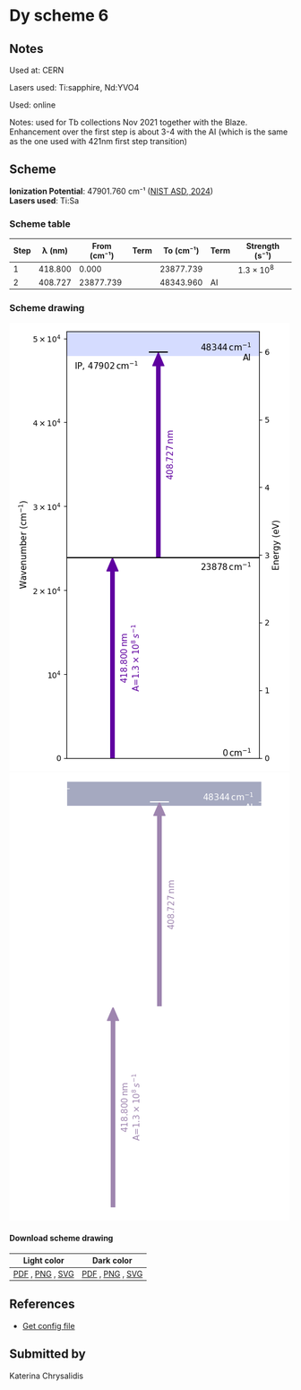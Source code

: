 # Dy scheme 6

## Notes

Used at: CERN

Lasers used: Ti:sapphire, Nd:YVO4

Used: online

Notes: used for Tb collections Nov 2021 together with the Blaze. Enhancement over the first step is about 3-4 with the AI (which is the same as the one used with 421nm first step transition)





## Scheme

**Ionization Potential**: 47901.760 cm⁻¹ ([NIST ASD, 2024](https://www.nist.gov/pml/atomic-spectra-database))  
**Lasers used**: Ti:Sa

### Scheme table

| Step | λ (nm)  | From (cm⁻¹) | Term | To (cm⁻¹) | Term |    Strength (s⁻¹)    |
| ---- | ------- | ----------- | ---- | --------- | ---- | -------------------- |
| 1    | 418.800 | 0.000       |      | 23877.739 |      | 1.3 × 10<sup>8</sup> |
| 2    | 408.727 | 23877.739   |      | 48343.960 | AI   |                      |


### Scheme drawing

![dy scheme, light mode](dy-006/dy-006-light.png#only-light)
![dy scheme, dark mode](dy-006/dy-006-dark-web.png#only-dark)

#### Download scheme drawing

|                                            Light color                                            |                                           Dark color                                           |
| ------------------------------------------------------------------------------------------------- | ---------------------------------------------------------------------------------------------- |
| [PDF](dy-006/dy-006-light.pdf) , [PNG](dy-006/dy-006-light.png) , [SVG](dy-006/dy-006-light.svg)  | [PDF](dy-006/dy-006-dark.pdf) , [PNG](dy-006/dy-006-dark.png) , [SVG](dy-006/dy-006-dark.svg)  |


## References

  - [Get config file](https://github.com/RIMS-Code/rims-code.github.io/blob/main/db/dy-006.json)



## Submitted by

Katerina Chrysalidis

